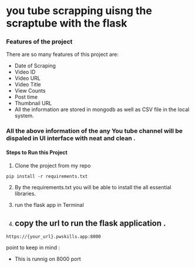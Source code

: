 # you tube scrapping uisng the scraptube with the flask 

### Features of the project 

There are so many features of this project are: 
- Date of Scraping
- Video ID
- Video URL
- Video Title
- View Counts
- Post time
- Thumbnail URL
- All the information are stored in mongodb as well as CSV file in the local system.


###  All the above information of the any You tube channel will be dispaled in UI interface with neat and clean .

#### Steps to Run this Project 
1. Clone the project from my repo
``` 
pip install -r requirements.txt
``` 
2. By the requirements.txt you will be able to install the all essential libraries.

3. run the flask app in Terminal 
4. ## copy the url  to run the flask application  .
 
```
https://{your_url}.pwskills.app:8000
```

point to keep in mind :
-  This is runnig on 8000 port 


